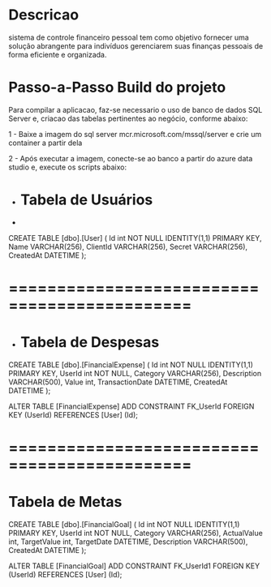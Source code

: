 # Descricao
 sistema de controle financeiro pessoal tem como objetivo fornecer uma solução abrangente para indivíduos gerenciarem suas finanças pessoais de forma eficiente e organizada. 

# Passo-a-Passo Build do projeto
 Para compilar a aplicacao, faz-se necessario o uso de banco de dados SQL Server e, criacao das tabelas pertinentes ao negócio, conforme abaixo:

 1 - Baixe a imagem do sql server mcr.microsoft.com/mssql/server e crie um container a partir dela

 2 - Após executar a imagem, conecte-se ao banco a partir do azure data studio e, execute os scripts abaixo:

 - # Tabela de Usuários
 - 
 CREATE TABLE [dbo].[User] (
    Id int NOT NULL IDENTITY(1,1) PRIMARY KEY,
    Name VARCHAR(256),
    ClientId VARCHAR(256),
    Secret VARCHAR(256),
    CreatedAt DATETIME 
);

  # =============================================
 - # Tabela de Despesas

CREATE TABLE [dbo].[FinancialExpense]
(
    Id int NOT NULL IDENTITY(1,1) PRIMARY KEY,
    UserId int NOT NULL,
    Category VARCHAR(256),
    Description VARCHAR(500),
    Value int,
    TransactionDate DATETIME,
    CreatedAt DATETIME
);

ALTER TABLE [FinancialExpense] 
ADD CONSTRAINT FK_UserId FOREIGN KEY (UserId)
REFERENCES [User] (Id);

# =============================================
# Tabela de Metas

CREATE TABLE [dbo].[FinancialGoal]
(
    Id int NOT NULL IDENTITY(1,1) PRIMARY KEY,
    UserId int NOT NULL,
    Category VARCHAR(256),
    ActualValue int,
    TargetValue int,
    TargetDate DATETIME,
    Description VARCHAR(500),
    CreatedAt DATETIME
);

ALTER TABLE [FinancialGoal]
ADD CONSTRAINT FK_UserId1 FOREIGN KEY (UserId)
REFERENCES [User] (Id);
